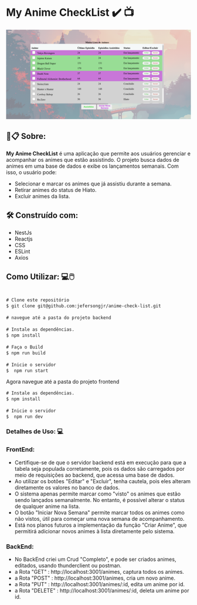 # My Anime CheckList ✔️ 📺

<img src="https://raw.githubusercontent.com/jefersongjr/anime-check-list/main/frontend/src/assets/preview.png" alt="Texto Alternativo" width="1000">

##  🚀📋 Sobre:

**My Anime CheckList** é uma aplicação que permite aos usuários gerenciar e acompanhar os animes que estão assistindo. O projeto busca dados de animes em uma base de dados e exibe os lançamentos semanais. Com isso, o usuário pode:

- Selecionar e marcar os animes que já assistiu durante a semana.
- Retirar animes do status de Hiato.
- Excluir animes da lista.

## 🛠️ Construído com: 

 * NestJs
 * Reactjs
 * CSS
 * ESLint
 * Axios
    
## Como Utilizar: 💻🖱️

```

# Clone este repositório
$ git clone git@github.com:jefersongjr/anime-check-list.git

# navegue até a pasta do projeto backend

# Instale as dependências.
$ npm install

# Faça o Build
$ npm run build

# Inicie o servidor
$  npm run start

```
Agora navegue até a pasta do projeto frontend

```
# Instale as dependências.
$ npm install

# Inicie o servidor
$  npm run dev

```
 
### Detalhes de Uso: 💻

### FrontEnd: 

- Certifique-se de que o servidor backend está em execução para que a tabela seja populada corretamente, pois os dados são carregados por meio de requisições ao backend, que acessa uma base de dados.
- Ao utilizar os botões "Editar" e "Excluir", tenha cautela, pois eles alteram diretamente os valores no banco de dados.
- O sistema apenas permite marcar como "visto" os animes que estão sendo lançados semanalmente. No entanto, é possível alterar o status de qualquer anime na lista.
- O botão "Iniciar Nova Semana" permite marcar todos os animes como não vistos, útil para começar uma nova semana de acompanhamento.
- Está nos planos futuros a implementação da função "Criar Anime", que permitirá adicionar novos animes à lista diretamente pelo sistema.

### BackEnd: 

- No BackEnd criei um Crud "Completo", e pode ser criados animes, editados, usando thunderclient ou postman.
- a Rota "GET" : http://localhost:3001/animes, captura todos os animes.
- a Rota "POST" : http://localhost:3001/animes, cria um novo anime.
- a Rota "PUT" : http://localhost:3001/animes/:id, edita um anime por id.
- a Rota "DELETE" : http://localhost:3001/animes/:id, deleta um anime por id.

